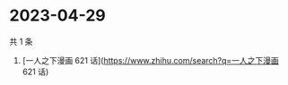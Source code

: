 # 2023-04-29

共 1 条

<!-- BEGIN -->
<!-- 最后更新时间 Sat Apr 29 2023 01:10:09 GMT+0800 (China Standard Time) -->

1. [一人之下漫画 621 话](https://www.zhihu.com/search?q=一人之下漫画 621 话)

<!-- END -->
